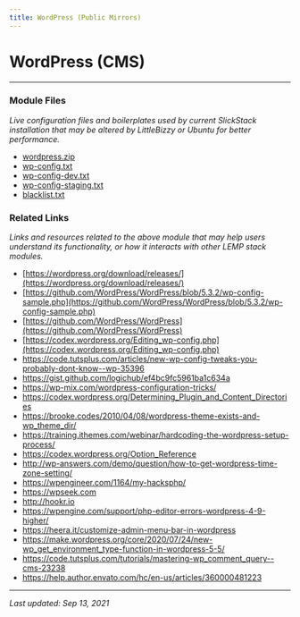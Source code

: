 ```yaml
---
title: WordPress (Public Mirrors)
---
```


# WordPress (CMS)

----

### Module Files

*Live configuration files and boilerplates used by current SlickStack installation that may be altered by LittleBizzy or Ubuntu for better performance.*

* [wordpress.zip](wordpress.zip)
* [wp-config.txt](wp-config.txt)
* [wp-config-dev.txt](wp-config-dev.txt)
* [wp-config-staging.txt](wp-config-staging.txt)
* [blacklist.txt](blacklist.txt)

### Related Links

*Links and resources related to the above module that may help users understand its functionality, or how it interacts with other LEMP stack modules.*

* [https://wordpress.org/download/releases/](https://wordpress.org/download/releases/)
* [https://github.com/WordPress/WordPress/blob/5.3.2/wp-config-sample.php](https://github.com/WordPress/WordPress/blob/5.3.2/wp-config-sample.php)
* [https://github.com/WordPress/WordPress](https://github.com/WordPress/WordPress)
* [https://codex.wordpress.org/Editing_wp-config.php](https://codex.wordpress.org/Editing_wp-config.php)
* https://code.tutsplus.com/articles/new-wp-config-tweaks-you-probably-dont-know--wp-35396
* https://gist.github.com/logichub/ef4bc9fc5961ba1c634a
* https://wp-mix.com/wordpress-configuration-tricks/
* https://codex.wordpress.org/Determining_Plugin_and_Content_Directories
* https://brooke.codes/2010/04/08/wordpress-theme-exists-and-wp_theme_dir/
* https://training.ithemes.com/webinar/hardcoding-the-wordpress-setup-process/
* https://codex.wordpress.org/Option_Reference
* http://wp-answers.com/demo/question/how-to-get-wordpress-time-zone-setting/
* https://wpengineer.com/1164/my-hacksphp/
* https://wpseek.com
* http://hookr.io
* https://wpengine.com/support/php-editor-errors-wordpress-4-9-higher/
* https://heera.it/customize-admin-menu-bar-in-wordpress
* https://make.wordpress.org/core/2020/07/24/new-wp_get_environment_type-function-in-wordpress-5-5/
* https://code.tutsplus.com/tutorials/mastering-wp_comment_query--cms-23238
* https://help.author.envato.com/hc/en-us/articles/360000481223

----

*Last updated: Sep 13, 2021*
